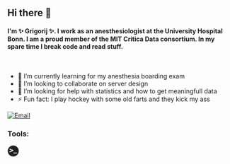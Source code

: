 ## Hi there 👋

#### I'm ✨ Grigorij ✨. I work as an anesthesiologist at the University Hospital Bonn. I am a proud member of the MIT Critica Data consortium. In my spare time I break code and read stuff.

<br>

- 🌱 I’m currently learning for my anesthesia boarding exam
- 👯 I’m looking to collaborate on server design
- 🤔 I’m looking for help with statistics and how to get meaningfull data
- ⚡ Fun fact: I play hockey with some old farts and they kick my ass

<a href="grigorij.schleifer@ukbonn.de"><img border="0" alt="Email" src="https://assets.dryicons.com/uploads/icon/svg/8007/c804652c-fae4-43d7-b539-187d6a408254.svg" width="40" height="40"></a>

### Tools:

<img align="left" alt="Terminal" width="26px" src="https://raw.githubusercontent.com/github/explore/80688e429a7d4ef2fca1e82350fe8e3517d3494d/topics/terminal/terminal.png" />
